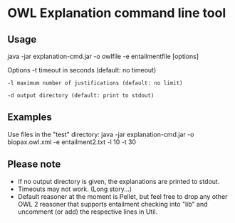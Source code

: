 # OWL Explanation command line tool

## Usage
   java -jar explanation-cmd.jar -o owlfile -e entailmentfile [options]

Options
    -t timeout in seconds (default: no timeout)

    -l maximum number of justifications (default: no limit)

    -d output directory (default: print to stdout)

## Examples
Use files in the "test" directory:
    java -jar explanation-cmd.jar -o biopax.owl.xml -e entailment2.txt -l 10 -t 30

## Please note
* If no output directory is given, the explanations are printed to stdout.
* Timeouts may not work. (Long story...)
* Default reasoner at the moment is Pellet, but feel free to drop any other OWL 2 reasoner that supports entailment checking into "lib" and uncomment (or add) the respective lines in Util.
